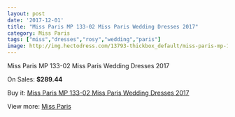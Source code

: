 ```yaml
---
layout: post
date: '2017-12-01'
title: "Miss Paris MP 133-02 Miss Paris Wedding Dresses 2017"
category: Miss Paris
tags: ["miss","dresses","rosy","wedding","paris"]
image: http://img.hectodress.com/13793-thickbox_default/miss-paris-mp-133-02-miss-paris-wedding-dresses-2013.jpg
---
```

Miss Paris MP 133-02 Miss Paris Wedding Dresses 2017

On Sales: **$289.44**
<a href="https://www.hectodress.com/miss-paris/6690-miss-paris-mp-133-02-miss-paris-wedding-dresses-2013.html"><amp-img layout="responsive" width="600" height="600" src="//img.hectodress.com/13793-thickbox_default/miss-paris-mp-133-02-miss-paris-wedding-dresses-2013.jpg" alt="Miss Paris MP 133-02 Miss Paris Wedding Dresses 2017 0" /></a>
<a href="https://www.hectodress.com/miss-paris/6690-miss-paris-mp-133-02-miss-paris-wedding-dresses-2013.html"><amp-img layout="responsive" width="600" height="600" src="//img.hectodress.com/13794-thickbox_default/miss-paris-mp-133-02-miss-paris-wedding-dresses-2013.jpg" alt="Miss Paris MP 133-02 Miss Paris Wedding Dresses 2017 1" /></a>

Buy it: [Miss Paris MP 133-02 Miss Paris Wedding Dresses 2017](https://www.hectodress.com/miss-paris/6690-miss-paris-mp-133-02-miss-paris-wedding-dresses-2013.html "Miss Paris MP 133-02 Miss Paris Wedding Dresses 2017")

View more: [Miss Paris](https://www.hectodress.com/116-miss-paris "Miss Paris")